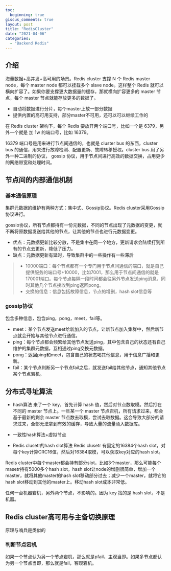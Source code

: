 ```yaml
---
toc:
  beginning: true
giscus_comments: true
layout: post
title: "RedisCluster"
date: "2021-04-06"
categories: 
  - "Backend Redis"
---
```



## 介绍
海量数据+高并发+高可用的场景。Redis cluster 支撑 N 个 Redis master node，每个 master node 都可以挂载多个 slave node。这样整个 Redis 就可以横向扩容了。如果你要支撑更大数据量的缓存，那就横向扩容更多的 master 节点，每个 master 节点就能存放更多的数据了。
- 自动将数据进行分片，每个master上放一部分数据
- 提供内置的高可用支持，部分master不可用，还可以可以继续工作的

在 Redis cluster 架构下，每个 Redis 要放开两个端口号，比如一个是 6379，另外一个就是 加 1w 的端口号，比如 16379。

16379 端口号是用来进行节点间通信的，也就是 cluster bus 的东西，cluster bus 的通信，用来进行故障检测、配置更新、故障转移授权。cluster bus 用了另外一种二进制的协议， gossip 协议，用于节点间进行高效的数据交换，占用更少的网络带宽和处理时间。

## 节点间的内部通信机制
### 基本通信原理

集群元数据的维护有两种方式：集中式、Gossip协议。Redis cluster采用Gossip协议进行。

gossio协议，所有节点都持有一份元数据，不同的节点出现了元数据的变更，就不断将原数据发送给其他的节点，让其他的节点也进行元数据变更。

- 优点：元数据更新比较分散，不是集中在同一个地方，更新请求会陆续打到所有的节点去更新，降低了压力。
- 缺点：元数据更新有延时，导致集群中的一些操作有一些滞后

> - 10000端口：每个节点都有一个专门用于节点间通信的端口，就是自己提供服务的端口号+10000，比如7001，那么用于节点间通信的就是170001端口。每个节点每隔一段时间都会往另外节点发送ping消息，同时其他几个节点接收到ping返回pong。
> - 交换的信息：信息包括故障信息，节点的增删，hash slot信息等

### gossip协议
包含多种信息，包含ping，pong，meet，fail等。
- meet：某个节点发送meet给新加入的节点，让新节点加入集群中，然后新节点就会开始与其他节点进行通信。
- ping：每个节点都会频繁给其他节点发送ping，其中包含自己的状态还有自己维护的集群元数据，互相通过ping交换元数据。
- pong：返回ping和meet，包含自己的状态喝其他信息，用于信息广播和更新。
- fail：某个节点判断另一个节点fail之后，就发送fail给其他节点，通知其他节点某个节点宕机。

## 分布式寻址算法
- hash算法
  来了一个 key，首先计算 hash 值，然后对节点数取模。然后打在不同的 master 节点上。一旦某一个 master 节点宕机，所有请求过来，都会基于最新的剩余 master 节点数去取模，尝试去取数据。这会导致大部分的请求过来，全部无法拿到有效的缓存，导致大量的流量涌入数据库。

- 一致性hash算法+虚拟节点
- Redis clusetr的hash slot算法
  Redis clusetr 有固定的16384个hash slot，对每个key计算CRC16值，然后对16384取模，可以获取key对应的hash slot。

Redis cluster中每个master都会持有部分slot，比如3个master，那么可能每个masetr持有5000多个hash slot。hash slot让node的增删很简单，增加一个master，就将其他master的hash slot移动部分过去；减少一个master，就将它的hash slot移动到其他的master上。移动hash slot成本非常低。

任何一台机器宕机，另外两个节点，不影响的。因为 key 找的是 hash slot，不是机器。

## Redis cluster高可用与主备切换原理
原理与哨兵是类似的

### 判断节点宕机
如果一个节点认为另一个节点宕机，那么就是pfail，主观当即。如果多节点都认为另一个节点当即，那么就是fail，客观宕机。




